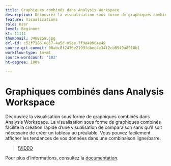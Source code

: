 ```yaml
---
title: Graphiques combinés dans Analysis Workspace
description: Découvrez la visualisation sous forme de graphiques combinés dans Analysis Workspace. La visualisation sous forme de graphiques combinés facilite la création rapide d’une visualisation de comparaison sans qu’il soit nécessaire de créer un tableau au préalable. Vous pouvez facilement afficher les tendances de vos données dans une combinaison ligne/barre.
feature: Visualizations
role: User
level: Beginner
kt: 11111
thumbnail: 3409159.jpg
exl-id: c52f7186-0817-4a5d-85ee-7f9a48964e49
source-git-commit: 00abc8f2470e2199fdbee4e34f2cb8949a8918b1
workflow-type: tm+mt
source-wordcount: '102'
ht-degree: 100%

---
```


# Graphiques combinés dans Analysis Workspace

Découvrez la visualisation sous forme de graphiques combinés dans Analysis Workspace. La visualisation sous forme de graphiques combinés facilite la création rapide d’une visualisation de comparaison sans qu’il soit nécessaire de créer un tableau au préalable. Vous pouvez facilement afficher les tendances de vos données dans une combinaison ligne/barre.

>[!VIDEO](https://video.tv.adobe.com/v/3409159/?quality=12&learn=on)

Pour plus dʼinformations, consultez la [documentation](https://experienceleague.adobe.com/docs/analytics/analyze/analysis-workspace/visualizations/combo-charts.html?lang=fr).
